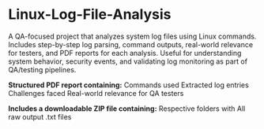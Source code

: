 # Linux-Log-File-Analysis
A QA-focused project that analyzes system log files using Linux commands. Includes step-by-step log parsing, command outputs, real-world relevance for testers, and PDF reports for each analysis. Useful for understanding system behavior, security events, and validating log monitoring as part of QA/testing pipelines.

**Structured PDF report containing:**
Commands used
Extracted log entries
Challenges faced
Real-world relevance for QA testers

**Includes a downloadable ZIP file containing:**
Respective folders with All raw output .txt files
